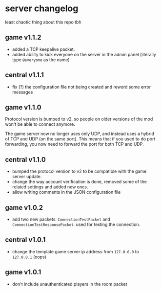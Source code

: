 # server changelog

least chaotic thing about this repo tbh

## game v1.1.2

* added a TCP keepalive packet.
* added ability to kick everyone on the server in the admin panel (literally type `@everyone` as the name)

## central v1.1.1

* fix (?) the configuration file not being created and reword some error messages

## game v1.1.0

Protocol version is bumped to v2, so people on older versions of the mod won't be able to connect anymore.

The game server now no longer uses only UDP, and instead uses a hybrid of TCP and UDP (on the same port). This means that if you used to do port forwarding, you now need to forward the port for both TCP and UDP.

## central v1.1.0

* bumped the protocol version to v2 to be compatible with the game server update.
* change the way account verification is done, removed some of the related settings and added new ones.
* allow writing comments in the JSON configuration file

## game v1.0.2

* add two new packets: `ConnectionTestPacket` and `ConnectionTestResponsePacket`. used for testing the connection.

## central v1.0.1

* change the template game server ip address from `127.0.0.0` to `127.0.0.1` (oops)

## game v1.0.1

* don't include unauthenticated players in the room packet
